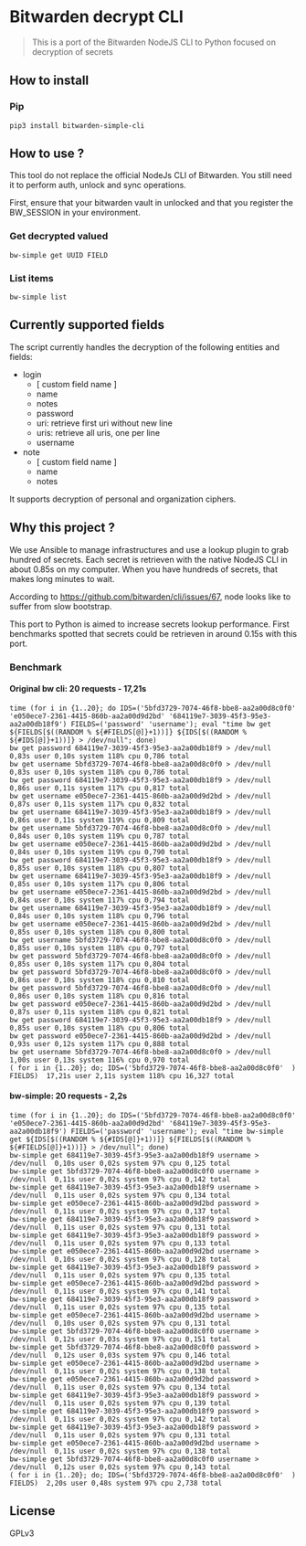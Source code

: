 # Bitwarden decrypt CLI

> This is a port of the Bitwarden NodeJS CLI to Python focused on decryption of secrets

## How to install

### Pip
```
pip3 install bitwarden-simple-cli
```

## How to use ?

This tool do not replace the official NodeJs CLI of Bitwarden. You still need it to perform auth, unlock and sync operations.

First, ensure that your bitwarden vault in unlocked and that you register the BW_SESSION in your environment.

### Get decrypted valued
```
bw-simple get UUID FIELD
```
### List items
```
bw-simple list
```

## Currently supported fields

The script currently handles the decryption of the following entities and fields:

- login
    - [ custom field name ]
    - name
    - notes
    - password
    - uri: retrieve first uri without new line
    - uris: retrieve all uris, one per line
    - username
- note
    - [ custom field name ]
    - name
    - notes
    
It supports decryption of personal and organization ciphers.

## Why this project ?

We use Ansible to manage infrastructures and use a lookup plugin to grab hundred of secrets. Each secret is retrieven 
with the native NodeJS CLI in about 0.85s on my computer. When you have hundreds of secrets, that makes long minutes to wait.

According to https://github.com/bitwarden/cli/issues/67, node looks like to suffer from slow bootstrap.

This port to Python is aimed to increase secrets lookup performance. First benchmarks spotted that secrets could be 
retrieven in around 0.15s with this port.

### Benchmark

#### Original bw cli: 20 requests - 17,21s
```
time (for i in {1..20}; do IDS=('5bfd3729-7074-46f8-bbe8-aa2a00d8c0f0' 'e050ece7-2361-4415-860b-aa2a00d9d2bd' '684119e7-3039-45f3-95e3-aa2a00db18f9') FIELDS=('password' 'username'); eval "time bw get ${FIELDS[$((RANDOM % ${#FIELDS[@]}+1))]} ${IDS[$((RANDOM % ${#IDS[@]}+1))]} > /dev/null"; done)
bw get password 684119e7-3039-45f3-95e3-aa2a00db18f9 > /dev/null  0,83s user 0,10s system 118% cpu 0,786 total
bw get username 5bfd3729-7074-46f8-bbe8-aa2a00d8c0f0 > /dev/null  0,83s user 0,10s system 118% cpu 0,786 total
bw get password 684119e7-3039-45f3-95e3-aa2a00db18f9 > /dev/null  0,86s user 0,11s system 117% cpu 0,817 total
bw get username e050ece7-2361-4415-860b-aa2a00d9d2bd > /dev/null  0,87s user 0,11s system 117% cpu 0,832 total
bw get username 684119e7-3039-45f3-95e3-aa2a00db18f9 > /dev/null  0,86s user 0,11s system 119% cpu 0,809 total
bw get username 5bfd3729-7074-46f8-bbe8-aa2a00d8c0f0 > /dev/null  0,84s user 0,10s system 119% cpu 0,787 total
bw get username e050ece7-2361-4415-860b-aa2a00d9d2bd > /dev/null  0,84s user 0,10s system 119% cpu 0,790 total
bw get password 684119e7-3039-45f3-95e3-aa2a00db18f9 > /dev/null  0,85s user 0,10s system 118% cpu 0,807 total
bw get username 684119e7-3039-45f3-95e3-aa2a00db18f9 > /dev/null  0,85s user 0,10s system 117% cpu 0,806 total
bw get username e050ece7-2361-4415-860b-aa2a00d9d2bd > /dev/null  0,84s user 0,10s system 117% cpu 0,794 total
bw get username 684119e7-3039-45f3-95e3-aa2a00db18f9 > /dev/null  0,84s user 0,10s system 118% cpu 0,796 total
bw get username e050ece7-2361-4415-860b-aa2a00d9d2bd > /dev/null  0,85s user 0,10s system 118% cpu 0,800 total
bw get username 5bfd3729-7074-46f8-bbe8-aa2a00d8c0f0 > /dev/null  0,85s user 0,10s system 118% cpu 0,797 total
bw get password 5bfd3729-7074-46f8-bbe8-aa2a00d8c0f0 > /dev/null  0,85s user 0,10s system 117% cpu 0,804 total
bw get password 5bfd3729-7074-46f8-bbe8-aa2a00d8c0f0 > /dev/null  0,86s user 0,10s system 118% cpu 0,810 total
bw get password 5bfd3729-7074-46f8-bbe8-aa2a00d8c0f0 > /dev/null  0,86s user 0,10s system 118% cpu 0,816 total
bw get password e050ece7-2361-4415-860b-aa2a00d9d2bd > /dev/null  0,87s user 0,11s system 118% cpu 0,821 total
bw get password 684119e7-3039-45f3-95e3-aa2a00db18f9 > /dev/null  0,85s user 0,10s system 118% cpu 0,806 total
bw get password e050ece7-2361-4415-860b-aa2a00d9d2bd > /dev/null  0,93s user 0,12s system 117% cpu 0,888 total
bw get username 5bfd3729-7074-46f8-bbe8-aa2a00d8c0f0 > /dev/null  1,00s user 0,13s system 116% cpu 0,970 total
( for i in {1..20}; do; IDS=('5bfd3729-7074-46f8-bbe8-aa2a00d8c0f0'  ) FIELDS)  17,21s user 2,11s system 118% cpu 16,327 total
```


#### bw-simple: 20 requests - 2,2s

```
time (for i in {1..20}; do IDS=('5bfd3729-7074-46f8-bbe8-aa2a00d8c0f0' 'e050ece7-2361-4415-860b-aa2a00d9d2bd' '684119e7-3039-45f3-95e3-aa2a00db18f9') FIELDS=('password' 'username'); eval "time bw-simple get ${IDS[$((RANDOM % ${#IDS[@]}+1))]} ${FIELDS[$((RANDOM % ${#FIELDS[@]}+1))]} > /dev/null"; done)
bw-simple get 684119e7-3039-45f3-95e3-aa2a00db18f9 username > /dev/null  0,10s user 0,02s system 97% cpu 0,125 total
bw-simple get 5bfd3729-7074-46f8-bbe8-aa2a00d8c0f0 username > /dev/null  0,11s user 0,02s system 97% cpu 0,142 total
bw-simple get 684119e7-3039-45f3-95e3-aa2a00db18f9 username > /dev/null  0,11s user 0,02s system 97% cpu 0,134 total
bw-simple get e050ece7-2361-4415-860b-aa2a00d9d2bd password > /dev/null  0,11s user 0,02s system 97% cpu 0,137 total
bw-simple get 684119e7-3039-45f3-95e3-aa2a00db18f9 password > /dev/null  0,11s user 0,02s system 97% cpu 0,131 total
bw-simple get 684119e7-3039-45f3-95e3-aa2a00db18f9 password > /dev/null  0,11s user 0,02s system 97% cpu 0,133 total
bw-simple get e050ece7-2361-4415-860b-aa2a00d9d2bd username > /dev/null  0,10s user 0,02s system 97% cpu 0,128 total
bw-simple get 684119e7-3039-45f3-95e3-aa2a00db18f9 password > /dev/null  0,11s user 0,02s system 97% cpu 0,135 total
bw-simple get e050ece7-2361-4415-860b-aa2a00d9d2bd password > /dev/null  0,11s user 0,02s system 97% cpu 0,141 total
bw-simple get 684119e7-3039-45f3-95e3-aa2a00db18f9 password > /dev/null  0,11s user 0,02s system 97% cpu 0,135 total
bw-simple get e050ece7-2361-4415-860b-aa2a00d9d2bd username > /dev/null  0,10s user 0,02s system 97% cpu 0,131 total
bw-simple get 5bfd3729-7074-46f8-bbe8-aa2a00d8c0f0 username > /dev/null  0,12s user 0,03s system 97% cpu 0,151 total
bw-simple get 5bfd3729-7074-46f8-bbe8-aa2a00d8c0f0 password > /dev/null  0,12s user 0,03s system 97% cpu 0,146 total
bw-simple get e050ece7-2361-4415-860b-aa2a00d9d2bd username > /dev/null  0,11s user 0,02s system 97% cpu 0,138 total
bw-simple get e050ece7-2361-4415-860b-aa2a00d9d2bd password > /dev/null  0,11s user 0,02s system 97% cpu 0,134 total
bw-simple get 684119e7-3039-45f3-95e3-aa2a00db18f9 password > /dev/null  0,11s user 0,02s system 97% cpu 0,139 total
bw-simple get 684119e7-3039-45f3-95e3-aa2a00db18f9 password > /dev/null  0,11s user 0,02s system 97% cpu 0,142 total
bw-simple get 684119e7-3039-45f3-95e3-aa2a00db18f9 password > /dev/null  0,11s user 0,02s system 97% cpu 0,131 total
bw-simple get e050ece7-2361-4415-860b-aa2a00d9d2bd username > /dev/null  0,11s user 0,02s system 97% cpu 0,138 total
bw-simple get 5bfd3729-7074-46f8-bbe8-aa2a00d8c0f0 username > /dev/null  0,12s user 0,02s system 97% cpu 0,143 total
( for i in {1..20}; do; IDS=('5bfd3729-7074-46f8-bbe8-aa2a00d8c0f0'  ) FIELDS)  2,20s user 0,48s system 97% cpu 2,738 total

```

## License

GPLv3
